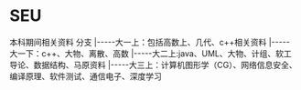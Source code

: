 # SEU
本科期间相关资料
分支
|-----大一上：包括高数上、几代、c++相关资料
|-----大一下：c++、大物、离散、高数
|-----大二上:java、UML、大物、计组、软工导论、数据结构、马原资料
|-----大三上：计算机图形学（CG）、网络信息安全、编译原理、软件测试、通信电子、深度学习
